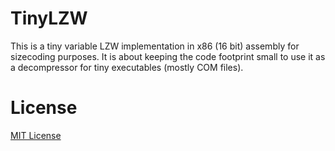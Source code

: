 # TinyLZW
This is a tiny variable LZW implementation in x86 (16 bit) assembly for sizecoding purposes. It is about keeping the code footprint small to use it as a decompressor for tiny executables (mostly COM files).

# License
[MIT License](https://choosealicense.com/licenses/mit/)
